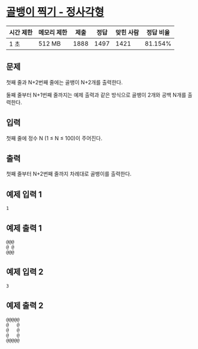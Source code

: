 # [골뱅이 찍기 - 정사각형](https://www.acmicpc.net/problem/23794)

| 시간 제한 | 메모리 제한 | 제출 | 정답 | 맞힌 사람 | 정답 비율 |
| --- | --- | --- | --- | --- | --- |
| 1 초 | 512 MB | 1888 | 1497 | 1421 | 81.154% |

## 문제

첫째 줄과 N+2번째 줄에는 골뱅이 N+2개를 출력한다.

둘째 줄부터 N+1번째 줄까지는 예제 출력과 같은 방식으로 골뱅이 2개와 공백 N개를 출력한다.

## 입력

첫째 줄에 정수 N (1 ≤ N ≤ 100)이 주어진다.

## 출력

첫째 줄부터 N+2번째 줄까지 차례대로 골뱅이를 출력한다.

## 예제 입력 1

```
1

```

## 예제 출력 1

```
@@@
@ @
@@@

```

## 예제 입력 2

```
3

```

## 예제 출력 2

```
@@@@@
@   @
@   @
@   @
@@@@@
```
